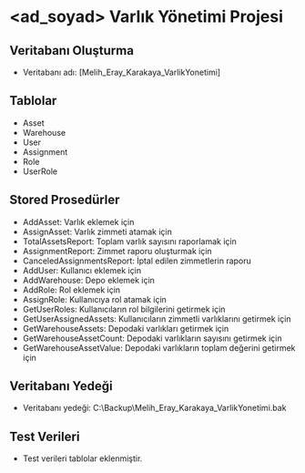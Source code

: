# <ad_soyad> Varlık Yönetimi Projesi

## Veritabanı Oluşturma

- Veritabanı adı: [Melih_Eray_Karakaya_VarlikYonetimi]

## Tablolar

- Asset
- Warehouse
- User
- Assignment
- Role
- UserRole

## Stored Prosedürler

- AddAsset: Varlık eklemek için
- AssignAsset: Varlık zimmeti atamak için
- TotalAssetsReport: Toplam varlık sayısını raporlamak için
- AssignmentReport: Zimmet raporu oluşturmak için
- CanceledAssignmentsReport: İptal edilen zimmetlerin raporu
- AddUser: Kullanıcı eklemek için
- AddWarehouse: Depo eklemek için
- AddRole: Rol eklemek için
- AssignRole: Kullanıcıya rol atamak için
- GetUserRoles: Kullanıcıların rol bilgilerini getirmek için
- GetUserAssignedAssets: Kullanıcıların zimmetli varlıklarını getirmek için
- GetWarehouseAssets: Depodaki varlıkları getirmek için
- GetWarehouseAssetCount: Depodaki varlıkların sayısını getirmek için
- GetWarehouseAssetValue: Depodaki varlıkların toplam değerini getirmek için

## Veritabanı Yedeği

- Veritabanı yedeği: C:\Backup\Melih_Eray_Karakaya_VarlikYonetimi.bak

## Test Verileri

- Test verileri tablolar eklenmiştir.
